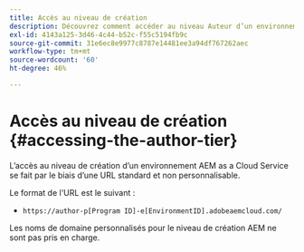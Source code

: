 ```yaml
---
title: Accès au niveau de création
description: Découvrez comment accéder au niveau Auteur d’un environnement as a Cloud Service AEM.
exl-id: 4143a125-3d46-4c44-b52c-f55c5194fb9c
source-git-commit: 31e6ec8e9977c8787e14481ee3a94df767262aec
workflow-type: tm+mt
source-wordcount: '60'
ht-degree: 46%

---
```


# Accès au niveau de création {#accessing-the-author-tier}

L’accès au niveau de création d’un environnement AEM as a Cloud Service se fait par le biais d’une URL standard et non personnalisable.

Le format de l&#39;URL est le suivant :

* `https://author-p[Program ID]-e[EnvironmentID].adobeaemcloud.com/`

Les noms de domaine personnalisés pour le niveau de création AEM ne sont pas pris en charge.
